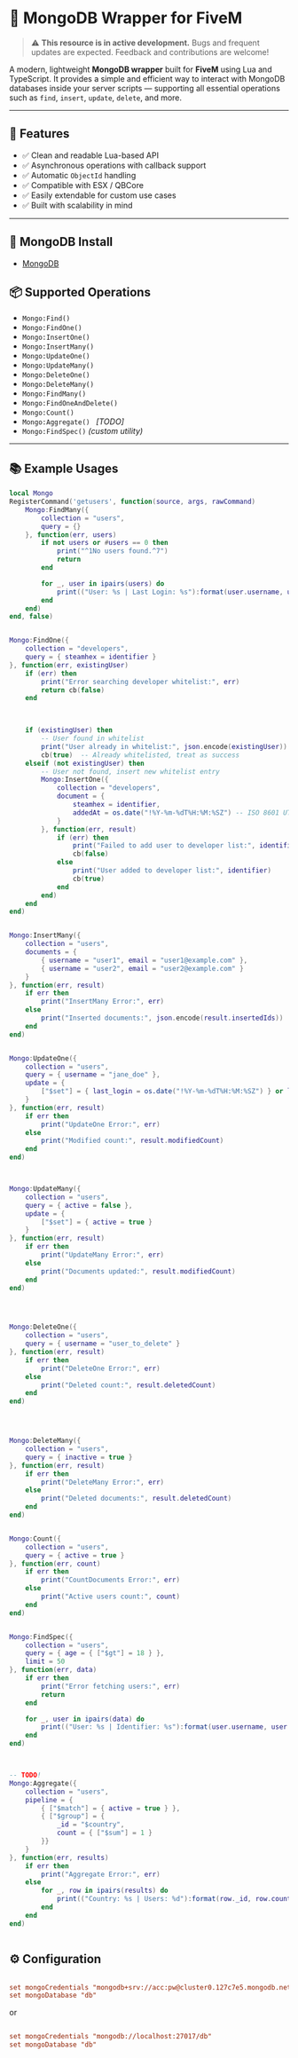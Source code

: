 # 🍋 MongoDB Wrapper for FiveM

> ⚠️ **This resource is in active development.** Bugs and frequent updates are expected. Feedback and contributions are welcome!

A modern, lightweight **MongoDB wrapper** built for **FiveM** using Lua and TypeScript. It provides a simple and efficient way to interact with MongoDB databases inside your server scripts — supporting all essential operations such as `find`, `insert`, `update`, `delete`, and more.

---

## 🚀 Features

- ✅ Clean and readable Lua-based API  
- ✅ Asynchronous operations with callback support  
- ✅ Automatic `ObjectId` handling  
- ✅ Compatible with ESX / QBCore  
- ✅ Easily extendable for custom use cases  
- ✅ Built with scalability in mind  

---


## 🍋 MongoDB Install

-  [MongoDB](https://www.mongodb.com/docs/manual/administration/install-community/#std-label-install-mdb-community-edition)

## 📦 Supported Operations

- `Mongo:Find()`  
- `Mongo:FindOne()`  
- `Mongo:InsertOne()`  
- `Mongo:InsertMany()`  
- `Mongo:UpdateOne()`  
- `Mongo:UpdateMany()`  
- `Mongo:DeleteOne()`  
- `Mongo:DeleteMany()`  
- `Mongo:FindMany()`  
- `Mongo:FindOneAndDelete()`  
- `Mongo:Count()`  
- `Mongo:Aggregate() `  *[TODO]*
- `Mongo:FindSpec()` *(custom utility)*

---

## 📚 Example Usages



```lua
local Mongo
RegisterCommand('getusers', function(source, args, rawCommand)
    Mongo:FindMany({
        collection = "users",
        query = {}
    }, function(err, users)
        if not users or #users == 0 then
            print("^1No users found.^7")
            return
        end

        for _, user in ipairs(users) do
            print(("User: %s | Last Login: %s"):format(user.username, user.last_login or "Never"))
        end
    end)
end, false)


Mongo:FindOne({
    collection = "developers",
    query = { steamhex = identifier }
}, function(err, existingUser)
    if (err) then
        print("Error searching developer whitelist:", err)
        return cb(false)
    end

   

    if (existingUser) then
        -- User found in whitelist
        print("User already in whitelist:", json.encode(existingUser))
        cb(true)  -- Already whitelisted, treat as success
    elseif (not existingUser) then
        -- User not found, insert new whitelist entry
        Mongo:InsertOne({
            collection = "developers",
            document = {
                steamhex = identifier,
                addedAt = os.date("!%Y-%m-%dT%H:%M:%SZ") -- ISO 8601 UTC timestamp
            }
        }, function(err, result)
            if (err) then
                print("Failed to add user to developer list:", identifier, err)
                cb(false)
            else
                print("User added to developer list:", identifier)
                cb(true)
            end
        end)
    end
end)


Mongo:InsertMany({
    collection = "users",
    documents = {
        { username = "user1", email = "user1@example.com" },
        { username = "user2", email = "user2@example.com" }
    }
}, function(err, result)
    if err then
        print("InsertMany Error:", err)
    else
        print("Inserted documents:", json.encode(result.insertedIds))
    end
end)


Mongo:UpdateOne({
    collection = "users",
    query = { username = "jane_doe" },
    update = {
        ["$set"] = { last_login = os.date("!%Y-%m-%dT%H:%M:%SZ") } or last_login = os.date("!%Y-%m-%dT%H:%M:%SZ") 
    }
}, function(err, result)
    if err then
        print("UpdateOne Error:", err)
    else
        print("Modified count:", result.modifiedCount)
    end
end)



Mongo:UpdateMany({
    collection = "users",
    query = { active = false },
    update = {
        ["$set"] = { active = true }
    }
}, function(err, result)
    if err then
        print("UpdateMany Error:", err)
    else
        print("Documents updated:", result.modifiedCount)
    end
end)




Mongo:DeleteOne({
    collection = "users",
    query = { username = "user_to_delete" }
}, function(err, result)
    if err then
        print("DeleteOne Error:", err)
    else
        print("Deleted count:", result.deletedCount)
    end
end)




Mongo:DeleteMany({
    collection = "users",
    query = { inactive = true }
}, function(err, result)
    if err then
        print("DeleteMany Error:", err)
    else
        print("Deleted documents:", result.deletedCount)
    end
end)


Mongo:Count({
    collection = "users",
    query = { active = true }
}, function(err, count)
    if err then
        print("CountDocuments Error:", err)
    else
        print("Active users count:", count)
    end
end)


Mongo:FindSpec({
    collection = "users",
    query = { age = { ["$gt"] = 18 } },
    limit = 50
}, function(err, data)
    if err then
        print("Error fetching users:", err)
        return
    end

    for _, user in ipairs(data) do
        print(("User: %s | Identifier: %s"):format(user.username, user.identifier))
    end
end)



-- TODO!
Mongo:Aggregate({
    collection = "users",
    pipeline = {
        { ["$match"] = { active = true } },
        { ["$group"] = {
            _id = "$country",
            count = { ["$sum"] = 1 }
        }}
    }
}, function(err, results)
    if err then
        print("Aggregate Error:", err)
    else
        for _, row in ipairs(results) do
            print(("Country: %s | Users: %d"):format(row._id, row.count))
        end
    end
end)



```


## ⚙️ Configuration


```cfg

set mongoCredentials "mongodb+srv://acc:pw@cluster0.127c7e5.mongodb.net/db"
set mongoDatabase "db"

```


or 



```cfg

set mongoCredentials "mongodb://localhost:27017/db"
set mongoDatabase "db"

```





